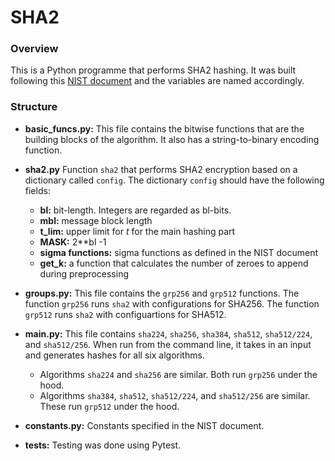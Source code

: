 # SHA2
### Overview
This is a Python programme that performs SHA2 hashing. It was built following this [NIST document](https://nvlpubs.nist.gov/nistpubs/FIPS/NIST.FIPS.180-4.pdf) and the variables are named accordingly.
### Structure
- **basic_funcs.py:** This file contains the bitwise functions that are the building blocks of the algorithm. It also has a string-to-binary encoding function.
- **sha2.py** Function `sha2` that performs SHA2 encryption based on a dictionary called `config`. The dictionary `config` should have the following fields:
  - **bl:** bit-length. Integers are regarded as bl-bits.
  - **mbl:** message block length
  - **t_lim:** upper limit for _t_ for the main hashing part
  - **MASK:** 2**bl -1
  - **sigma functions:** sigma functions as defined in the NIST document
  - **get_k:** a function that calculates the number of zeroes to append during preprocessing 

- **groups.py:** This file contains the `grp256` and `grp512` functions. The function `grp256` runs `sha2` with configurations for SHA256. The function `grp512` runs `sha2` with configuartions for SHA512.
- **main.py:** This file contains `sha224`, `sha256`, `sha384`, `sha512`, `sha512/224`, and `sha512/256`. When run from the command line, it takes in an input and generates hashes for all six algorithms.
  - Algorithms `sha224` and `sha256` are similar. Both run `grp256` under the hood.
  - Algorithms `sha384`, `sha512`, `sha512/224`, and `sha512/256` are similar. These run `grp512` under the hood.
- **constants.py:** Constants specified in the NIST document.
- **tests:** Testing was done using Pytest.
